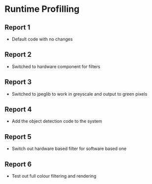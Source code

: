 # Runtime Profilling

## Report 1

* Default code with no changes

## Report 2

* Switched to hardware component for filters

## Report 3

* Switched to jpeglib to work in greyscale and output to green pixels

## Report 4

* Add the object detection code to the system

## Report 5

* Switch out hardware based filter for software based one

## Report 6

* Test out full colour filtering and rendering